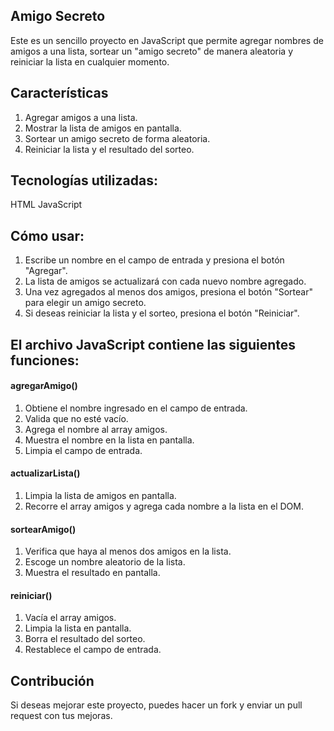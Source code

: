 ## Amigo Secreto

Este es un sencillo proyecto en JavaScript que permite agregar nombres de amigos a una lista, sortear un "amigo secreto" de manera aleatoria y reiniciar la lista en cualquier momento.

## Características

1. Agregar amigos a una lista.
2. Mostrar la lista de amigos en pantalla.
3. Sortear un amigo secreto de forma aleatoria.
4. Reiniciar la lista y el resultado del sorteo.


## Tecnologías utilizadas:

HTML
JavaScript


## Cómo usar:

1. Escribe un nombre en el campo de entrada y presiona el botón "Agregar".
2. La lista de amigos se actualizará con cada nuevo nombre agregado.
3. Una vez agregados al menos dos amigos, presiona el botón "Sortear" para elegir un amigo secreto.
4. Si deseas reiniciar la lista y el sorteo, presiona el botón "Reiniciar".


   
## El archivo JavaScript contiene las siguientes funciones:

#### agregarAmigo()

1. Obtiene el nombre ingresado en el campo de entrada.
2. Valida que no esté vacío.
3. Agrega el nombre al array amigos.
4. Muestra el nombre en la lista en pantalla.
5. Limpia el campo de entrada.


#### actualizarLista()

1. Limpia la lista de amigos en pantalla.
2. Recorre el array amigos y agrega cada nombre a la lista en el DOM.


#### sortearAmigo()

1. Verifica que haya al menos dos amigos en la lista.
2. Escoge un nombre aleatorio de la lista.
3. Muestra el resultado en pantalla.


#### reiniciar()

1. Vacía el array amigos.
2. Limpia la lista en pantalla.
3. Borra el resultado del sorteo.
4. Restablece el campo de entrada. 


## Contribución

Si deseas mejorar este proyecto, puedes hacer un fork y enviar un pull request con tus mejoras.
